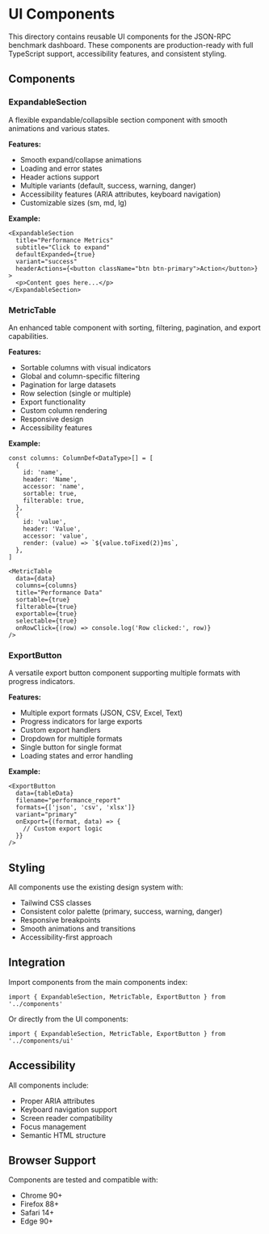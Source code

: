 # UI Components

This directory contains reusable UI components for the JSON-RPC benchmark dashboard. These components are production-ready with full TypeScript support, accessibility features, and consistent styling.

## Components

### ExpandableSection

A flexible expandable/collapsible section component with smooth animations and various states.

**Features:**
- Smooth expand/collapse animations
- Loading and error states
- Header actions support
- Multiple variants (default, success, warning, danger)
- Accessibility features (ARIA attributes, keyboard navigation)
- Customizable sizes (sm, md, lg)

**Example:**
```tsx
<ExpandableSection
  title="Performance Metrics"
  subtitle="Click to expand"
  defaultExpanded={true}
  variant="success"
  headerActions={<button className="btn btn-primary">Action</button>}
>
  <p>Content goes here...</p>
</ExpandableSection>
```

### MetricTable

An enhanced table component with sorting, filtering, pagination, and export capabilities.

**Features:**
- Sortable columns with visual indicators
- Global and column-specific filtering
- Pagination for large datasets
- Row selection (single or multiple)
- Export functionality
- Custom column rendering
- Responsive design
- Accessibility features

**Example:**
```tsx
const columns: ColumnDef<DataType>[] = [
  {
    id: 'name',
    header: 'Name',
    accessor: 'name',
    sortable: true,
    filterable: true,
  },
  {
    id: 'value',
    header: 'Value',
    accessor: 'value',
    render: (value) => `${value.toFixed(2)}ms`,
  },
]

<MetricTable
  data={data}
  columns={columns}
  title="Performance Data"
  sortable={true}
  filterable={true}
  exportable={true}
  selectable={true}
  onRowClick={(row) => console.log('Row clicked:', row)}
/>
```

### ExportButton

A versatile export button component supporting multiple formats with progress indicators.

**Features:**
- Multiple export formats (JSON, CSV, Excel, Text)
- Progress indicators for large exports
- Custom export handlers
- Dropdown for multiple formats
- Single button for single format
- Loading states and error handling

**Example:**
```tsx
<ExportButton
  data={tableData}
  filename="performance_report"
  formats={['json', 'csv', 'xlsx']}
  variant="primary"
  onExport={(format, data) => {
    // Custom export logic
  }}
/>
```

## Styling

All components use the existing design system with:
- Tailwind CSS classes
- Consistent color palette (primary, success, warning, danger)
- Responsive breakpoints
- Smooth animations and transitions
- Accessibility-first approach

## Integration

Import components from the main components index:

```tsx
import { ExpandableSection, MetricTable, ExportButton } from '../components'
```

Or directly from the UI components:

```tsx
import { ExpandableSection, MetricTable, ExportButton } from '../components/ui'
```

## Accessibility

All components include:
- Proper ARIA attributes
- Keyboard navigation support
- Screen reader compatibility
- Focus management
- Semantic HTML structure

## Browser Support

Components are tested and compatible with:
- Chrome 90+
- Firefox 88+
- Safari 14+
- Edge 90+
